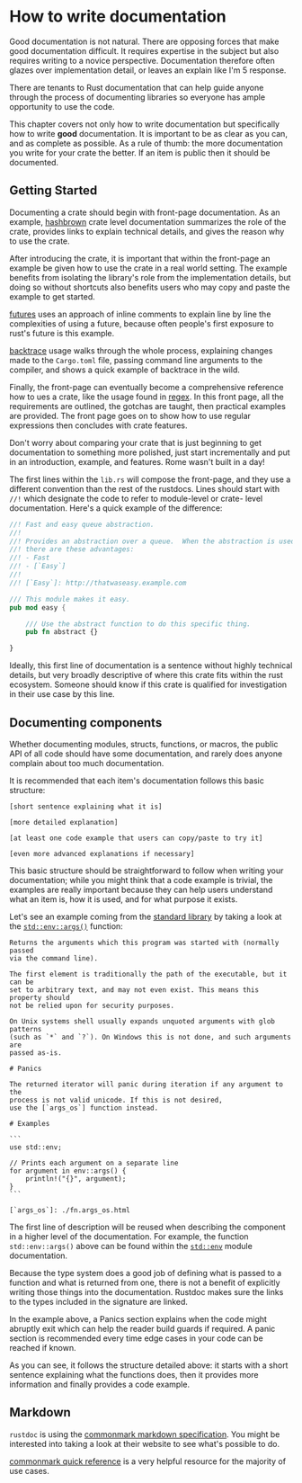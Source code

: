 # How to write documentation

Good documentation is not natural.  There are opposing forces that make good
documentation difficult.  It requires expertise in the subject but also
requires writing to a novice perspective.  Documentation therefore often 
glazes over implementation detail, or leaves an explain like I'm 5 response.

There are tenants to Rust documentation that can help guide anyone through
the process of documenting libraries so everyone has ample opportunity to
use the code.  

This chapter covers not only how to write documentation but specifically
how to write **good** documentation.  It is important to be as clear
as you can, and as complete as possible.  As a rule of thumb: the more
documentation you write for your crate the better.  If an item is public
then it should be documented.

## Getting Started

Documenting a crate should begin with front-page documentation.  As an
example, [hashbrown] crate level documentation summarizes the role of
the crate, provides links to explain technical details, and gives the 
reason why to use the crate.  

After introducing the crate, it is important that within the front-page 
an example be given how to use the crate in a real world setting.  The
example benefits from isolating the library's role from the implementation
details, but doing so without shortcuts also benefits users who may copy
and paste the example to get started. 

[futures] uses an approach of inline comments to explain line by line
the complexities of using a future, because often people's first exposure to 
rust's future is this example.

[backtrace] usage walks through the whole process, explaining changes made
to the `Cargo.toml` file, passing command line arguments to the compiler,
and shows a quick example of backtrace in the wild.  

Finally, the front-page can eventually become a comprehensive reference
how to ues a crate, like the usage found in [regex].  In this front page, all
the requirements are outlined, the gotchas are taught, then practical examples
are provided.  The front page goes on to show how to use regular expressions
then concludes with crate features.

Don't worry about comparing your crate that is just beginning to get
documentation to something more polished, just start incrementally and put
in an introduction, example, and features.  Rome wasn't built in a day!

The first lines within the `lib.rs` will compose the front-page, and they
use a different convention than the rest of the rustdocs.  Lines should
start with `//!` which designate the code to refer to module-level or crate-
level documentation.  Here's a quick example of the difference:

```rust
//! Fast and easy queue abstraction.
//!
//! Provides an abstraction over a queue.  When the abstraction is used
//! there are these advantages:
//! - Fast
//! - [`Easy`]
//!
//! [`Easy`]: http://thatwaseasy.example.com

/// This module makes it easy.
pub mod easy {

    /// Use the abstract function to do this specific thing.
    pub fn abstract {}

}
```

Ideally, this first line of documentation is a sentence without highly 
technical details, but very broadly descriptive of where this crate fits
within the rust ecosystem.  Someone should know if this crate is qualified
for investigation in their use case by this line.

## Documenting components

Whether documenting modules, structs, functions, or macros, the public
API of all code should have some documentation, and rarely does anyone
complain about too much documentation.

It is recommended that each item's documentation follows this basic structure:

```text
[short sentence explaining what it is]

[more detailed explanation]

[at least one code example that users can copy/paste to try it]

[even more advanced explanations if necessary]
```

This basic structure should be straightforward to follow when writing your
documentation; while you might think that a code example is trivial,
the examples are really important because they can help users understand 
what an item is, how it is used, and for what purpose it exists.

Let's see an example coming from the [standard library] by taking a look at the
[`std::env::args()`][env::args] function:

``````text
Returns the arguments which this program was started with (normally passed
via the command line).

The first element is traditionally the path of the executable, but it can be
set to arbitrary text, and may not even exist. This means this property should
not be relied upon for security purposes.

On Unix systems shell usually expands unquoted arguments with glob patterns
(such as `*` and `?`). On Windows this is not done, and such arguments are
passed as-is.

# Panics

The returned iterator will panic during iteration if any argument to the
process is not valid unicode. If this is not desired,
use the [`args_os`] function instead.

# Examples

```
use std::env;

// Prints each argument on a separate line
for argument in env::args() {
    println!("{}", argument);
}
```

[`args_os`]: ./fn.args_os.html
``````

The first line of description will be reused when describing the component in
a higher level of the documentation.  For example, the function `std::env::args()`
above can be found within the [`std::env`] module documentation.

Because the type system does a good job of defining what is passed to a function
and what is returned from one, there is not a benefit of explicitly writing those
things into the documentation.  Rustdoc makes sure the links to the types included
in the signature are linked.

In the example above, a Panics section explains when the code might abruptly exit
which can help the reader build guards if required.  A panic section is recommended
every time edge cases in your code can be reached if known.

As you can see, it follows the structure detailed above: it starts with a short
sentence explaining what the functions does, then it provides more information
and finally provides a code example.

## Markdown

`rustdoc` is using the [commonmark markdown specification]. You might be
interested into taking a look at their website to see what's possible to do.

[commonmark quick reference] is a very helpful resource for the majority of
use cases.


[backtrace]: https://docs.rs/backtrace/0.3.50/backtrace/
[commonmark markdown specification]: https://commonmark.org/
[commonmark quick reference]: https://commonmark.org/help/
[env::args]: https://doc.rust-lang.org/stable/std/env/fn.args.html
[futures]: https://docs.rs/futures/0.3.5/futures/
[hashbrown]: https://docs.rs/hashbrown/0.8.2/hashbrown/
[regex]: https://docs.rs/regex/1.3.9/regex/
[standard library]: https://doc.rust-lang.org/stable/std/index.html
[`std::env`]: https://doc.rust-lang.org/stable/std/env/index.html#functions